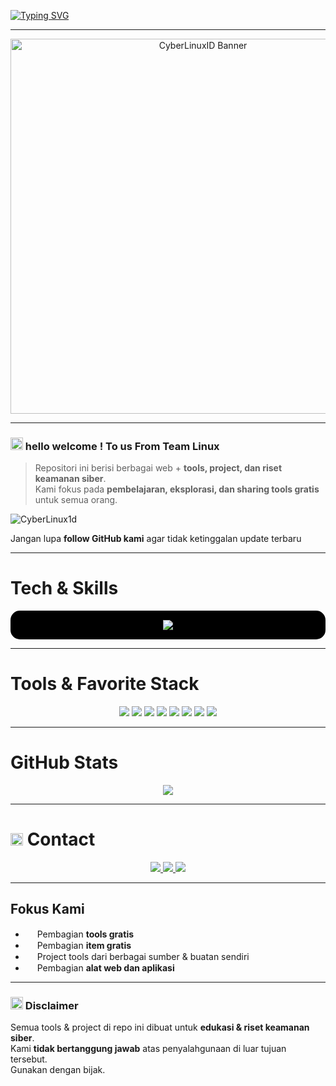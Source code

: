 [![Typing SVG](https://readme-typing-svg.herokuapp.com?color=AAAAAA&center=true&vCenter=true&lines=Welcome+to+CyberLinuxID;Exploring+Cyber+World;GitHub:+CyberLinux1d)](https://git.io/typing-svg)

---

<p align="center">
  <img src="https://i.top4top.io/p_35272ygjl0.png" alt="CyberLinuxID Banner" width="600"/>
</p>

---

### <img src="https://cdn.jsdelivr.net/npm/@fortawesome/fontawesome-free/svgs/solid/hand-wave.svg" width="20" style="color:black"/> hello welcome ! To us From Team Linux
> Repositori ini berisi berbagai web + **tools, project, dan riset keamanan siber**.  
> Kami fokus pada **pembelajaran, eksplorasi, dan sharing tools gratis** untuk semua orang.

<p align="left">
  <img src="https://komarev.com/ghpvc/?username=CyberLinux1d&label=Profile%20views&color=808080&style=flat" alt="CyberLinux1d" />
</p>

 Jangan lupa **follow GitHub kami** agar tidak ketinggalan update terbaru 

---

# Tech & Skills
<p align="center" style="background-color:black; padding:15px; border-radius:15px;">
  <a href="https://skillicons.dev">
    <img src="https://skillicons.dev/icons?i=linux,kali,bash,python,github,redhat,vscode&theme=light" />
  </a>
</p>

---

# Tools & Favorite Stack
<p align="center">
  <img src="https://img.shields.io/badge/Brave-222222?style=for-the-badge&logo=Brave&logoColor=white" />
  <img src="https://img.shields.io/badge/Tor_Browser-333333?style=for-the-badge&logo=Tor-Browser&logoColor=white" />
  <img src="https://img.shields.io/badge/tmux-444444?style=for-the-badge&logo=tmux&logoColor=white" />
  <img src="https://img.shields.io/badge/GIT-555555?style=for-the-badge&logo=git&logoColor=white" />
  <img src="https://img.shields.io/badge/GitHub-000000?style=for-the-badge&logo=github&logoColor=white" />
  <img src="https://img.shields.io/badge/Wireshark-666666?style=for-the-badge&logo=Wireshark&logoColor=white" />
  <img src="https://img.shields.io/badge/Burpsuite-777777?style=for-the-badge&logo=burpsuite&logoColor=white" />
  <img src="https://img.shields.io/badge/Metasploit-888888?style=for-the-badge&logo=metasploit&logoColor=white" />
</p>

---

# GitHub Stats
<p align="center">
  <img src="https://github-readme-stats.vercel.app/api?username=CyberLinux1d&show_icons=true&bg_color=000000&title_color=AAAAAA&text_color=FFFFFF&icon_color=808080&border_color=333333" />
</p>

---

# <img src="https://cdn.jsdelivr.net/npm/@fortawesome/fontawesome-free/svgs/solid/phone.svg" width="20" style="color:black"/> Contact
<p align="center">
  <a href="https://t.me/CyberLinuxID">
    <img src="https://img.shields.io/badge/Telegram_Grup-CyberLinuxID-333333?style=for-the-badge&logo=telegram&logoColor=white" />
  </a>
  <a href="https://t.me/viaownercyberlinuxid">
    <img src="https://img.shields.io/badge/Owner-@viaownercyberlinuxid-444444?style=for-the-badge&logo=telegram&logoColor=white" />
  </a>
  <a href="https://9o1kc.mssg.me/">
    <img src="https://img.shields.io/badge/LinkLengkap-Full_Link-555555?style=for-the-badge&logo=linktree&logoColor=white" />
  </a>
</p>

---

## Fokus Kami
<ul>
<li><img src="https://cdn.jsdelivr.net/npm/@fortawesome/fontawesome-free/svgs/solid/gift.svg" width="15" style="color:black"/> Pembagian <b>tools gratis</b></li>
<li><img src="https://cdn.jsdelivr.net/npm/@fortawesome/fontawesome-free/svgs/solid/gift.svg" width="15" style="color:black"/> Pembagian <b>item gratis</b></li>
<li><img src="https://cdn.jsdelivr.net/npm/@fortawesome/fontawesome-free/svgs/solid/laptop-code.svg" width="15" style="color:black"/> Project tools dari berbagai sumber & buatan sendiri</li>
<li><img src="https://cdn.jsdelivr.net/npm/@fortawesome/fontawesome-free/svgs/solid/globe.svg" width="15" style="color:black"/> Pembagian <b>alat web dan aplikasi</b></li>
</ul>

---

### <img src="https://cdn.jsdelivr.net/npm/@fortawesome/fontawesome-free/svgs/solid/exclamation-triangle.svg" width="20" style="color:black"/> Disclaimer
Semua tools & project di repo ini dibuat untuk **edukasi & riset keamanan siber**.  
Kami **tidak bertanggung jawab** atas penyalahgunaan di luar tujuan tersebut.  
Gunakan dengan bijak.
